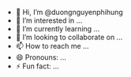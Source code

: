 - 👋 Hi, I’m @duongnguyenphihung
- 👀 I’m interested in ...
- 🌱 I’m currently learning ...
- 💞️ I’m looking to collaborate on ...
- 📫 How to reach me ...
- 😄 Pronouns: ...
- ⚡ Fun fact: ...

<!---
duongnguyenphihung/duongnguyenphihung is a ✨ special ✨ repository because its `README.md` (this file) appears on your GitHub profile.
You can click the Preview link to take a look at your changes.
--->

